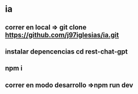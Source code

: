 # ia
## correr en local => git clone https://github.com/j97iglesias/ia.git
## instalar depencencias cd rest-chat-gpt
## npm i
## correr en modo desarrollo =>npm run dev
